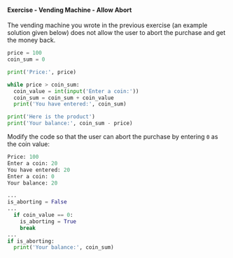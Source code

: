 #### Exercise - Vending Machine - Allow Abort

The vending machine you wrote in the previous exercise (an example solution given below) does not allow the user to abort the purchase and get the money back.
```python
price = 100
coin_sum = 0

print('Price:', price)

while price > coin_sum:
  coin_value = int(input('Enter a coin:'))
  coin_sum = coin_sum + coin_value
  print('You have entered:', coin_sum)

print('Here is the product')
print('Your balance:', coin_sum - price)
```

Modify the code so that the user can abort the purchase by entering `0` as the coin value:

```python
Price: 100
Enter a coin: 20
You have entered: 20
Enter a coin: 0
Your balance: 20
```

<include src="seeHint.md" boilerplate >
<span id="hint_body">

```python
...
is_aborting = False
...
  if coin_value == 0:
    is_aborting = True
    break
... 
if is_aborting:
  print('Your balance:', coin_sum)
```
</span>
</include>